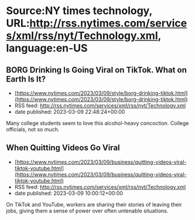 # Source:NY times technology, URL:http://rss.nytimes.com/services/xml/rss/nyt/Technology.xml, language:en-US

## BORG Drinking Is Going Viral on TikTok. What on Earth Is It?
 - [https://www.nytimes.com/2023/03/09/style/borg-drinking-tiktok.html](https://www.nytimes.com/2023/03/09/style/borg-drinking-tiktok.html)
 - RSS feed: http://rss.nytimes.com/services/xml/rss/nyt/Technology.xml
 - date published: 2023-03-09 22:48:24+00:00

Many college students seem to love this alcohol-heavy concoction. College officials, not so much.

## When Quitting Videos Go Viral
 - [https://www.nytimes.com/2023/03/09/business/quitting-videos-viral-tiktok-youtube.html](https://www.nytimes.com/2023/03/09/business/quitting-videos-viral-tiktok-youtube.html)
 - RSS feed: http://rss.nytimes.com/services/xml/rss/nyt/Technology.xml
 - date published: 2023-03-09 10:00:12+00:00

On TikTok and YouTube, workers are sharing their stories of leaving their jobs, giving them a sense of power over often untenable situations.

